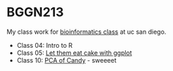 # BGGN213

My class work for [bioinformatics class](https://bioboot.github.io/bggn213_F22/) at uc san diego.  

- Class 04: Intro to R  
- Class 05: [Let them eat cake with ggplot]()  
- Class 10: [PCA of Candy]() - sweeeet  
